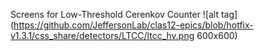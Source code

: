 Screens for Low-Threshold Cerenkov Counter
![alt tag](https://github.com/JeffersonLab/clas12-epics/blob/hotfix-v1.3.1/css_share/detectors/LTCC/ltcc_hv.png 600x600)

